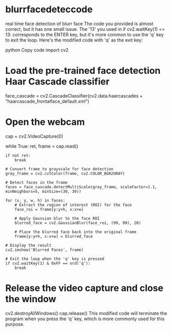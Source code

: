 # blurrfacedeteccode
real  time face detection of blurr face 
The code you provided is almost correct, but it has one small issue. The '13' you used in if cv2.waitKey(1) == 13: corresponds to the ENTER key, but it's more common to use the 'q' key to exit the loop. Here's the modified code with 'q' as the exit key:

python
Copy code
import cv2

# Load the pre-trained face detection Haar Cascade classifier
face_cascade = cv2.CascadeClassifier(cv2.data.haarcascades + "haarcascade_frontalface_default.xml")

# Open the webcam
cap = cv2.VideoCapture(0)

while True:
    ret, frame = cap.read()

    if not ret:
        break

    # Convert frame to grayscale for face detection
    gray_frame = cv2.cvtColor(frame, cv2.COLOR_BGR2GRAY)

    # Detect faces in the frame
    faces = face_cascade.detectMultiScale(gray_frame, scaleFactor=1.1, minNeighbors=5, minSize=(30, 30))

    for (x, y, w, h) in faces:
        # Extract the region of interest (ROI) for the face
        face_roi = frame[y:y+h, x:x+w]

        # Apply Gaussian blur to the face ROI
        blurred_face = cv2.GaussianBlur(face_roi, (99, 99), 20)

        # Place the blurred face back into the original frame
        frame[y:y+h, x:x+w] = blurred_face

    # Display the result
    cv2.imshow('Blurred Faces', frame)

    # Exit the loop when the 'q' key is pressed
    if cv2.waitKey(1) & 0xFF == ord('q'):
        break

# Release the video capture and close the window
cv2.destroyAllWindows()
cap.release()
This modified code will terminate the program when you press the 'q' key, which is more commonly used for this purpose.
